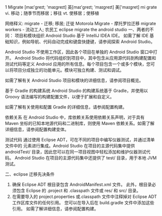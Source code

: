1 Migrate
  [maɪ'greɪt; 'maɪgreɪt]  英[maɪ'greɪt; 'maɪgreɪt]  美['maɪɡret]
  mi grate
  vi. 移动；随季节而移居；移往
  vt. 使移居；使移植
  
  网络释义:
  migrate - 迁移; 移居; 迁徙
  Motorola Migrate - 摩托罗拉迁移
  migrate workers - 流动工人; 农民工
  eclipse migrate the android studio
  一、两者的不同：
  项目和模块组织
  Android Studio 基于 IntelliJ IDEA IDE。 如需了解 IDE 基础知识，例如导航、代码自动完成和键盘快捷键，请参阅探索 Android Studio。
  
  Android Studio 不使用工作区，因此各个项目在单独的 Android Studio 窗口中打开。 Android Studio 将代码组织到项目中，其中包含从应用源代码到构建配置和测试代码等定义 Android 应用的所有信息。每个项目包含一个或多个模块，您可以将项目分成独立的功能单元。模块可独立构建、测试和调试。
  
  如需了解有关 Android Studio 项目和模块的详细信息，请参阅项目概览。
  
  基于 Gradle 的构建系统
  Android Studio 的构建系统基于 Gradle，并使用以 Groovy 语法编写的构建配置文件，以便于扩展和自定义。
  
  如需了解有关使用和配置 Gradle 的详细信息，请参阅配置构建。
  
  依赖关系
  在 Android Studio 中，库依赖关系使用依赖关系声明，对于具有 Maven 坐标的已知本地源代码和二进制库，则使用 Maven 依赖关系。如需了解详细信息，请参阅配置构建变体。
  
  测试代码
  通过使用 Eclipse ADT，可在不同的项目中编写仪器测试，并通过清单文件中的 <instrumentation> 元素进行集成。Android Studio 在项目的主源代码集中提供 androidTest/ 目录，因此您可以在同一项目视图中轻松添加和维护仪器测试代码。 Android Studio 在项目的主源代码集中还提供了 test/ 目录，用于本地 JVM 测试。
  
 二、eclipse 迁移先决条件
  1. 确保 Eclipse ADT 根目录包含 AndroidManifest.xml 文件。 此外，根目录必须包含 Eclipse 的 .project 和 .classpath 文件或 res/ 和 src/ 目录。
  2. 在需要导入的 project.properties 或.classpath 文件中注释掉对 Eclipse ADT 工作区库文件的任何引用。 您可以在导入后在 build.gradle 文件中添加这些引用。 如需了解详细信息，请参阅配置构建。
  
